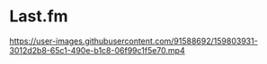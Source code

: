 # Last.fm



https://user-images.githubusercontent.com/91588692/159803931-3012d2b8-65c1-490e-b1c8-06f99c1f5e70.mp4

